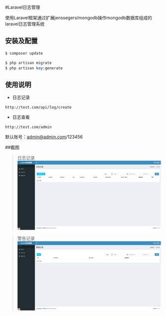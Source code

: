 #Laravel日志管理

使用Laravel框架通过扩展jenssegers/mongodb操作mongodb数据库组成的laravel日志管理系统 

## 安装及配置

```php
$ composer update
```

```php
$ php artisan migrate
$ php artisan key:generate
```

## 使用说明

* 日志记录

```
http://test.com/api/log/create
```

* 日志查看

```
http://test.com/admin
```
默认账号：admin@admin.com/123456

##截图

> 日志记录
![image](./screenshot/日志记录.png)

> 警告记录
![image](./screenshot/警报记录.png)